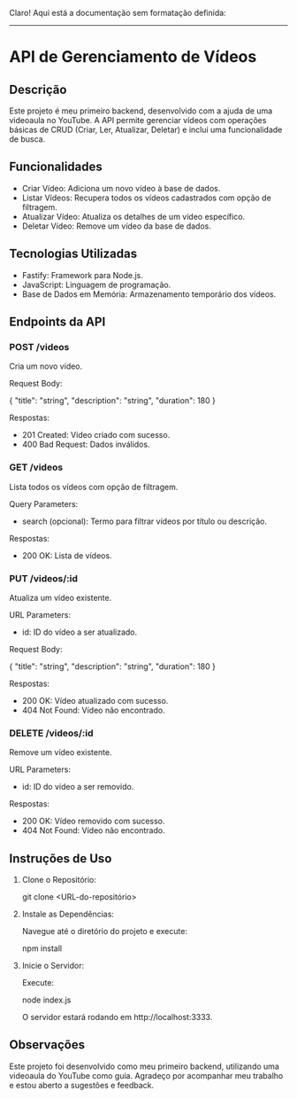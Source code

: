 Claro! Aqui está a documentação sem formatação definida:

---

# API de Gerenciamento de Vídeos

## Descrição

Este projeto é meu primeiro backend, desenvolvido com a ajuda de uma videoaula no YouTube. A API permite gerenciar vídeos com operações básicas de CRUD (Criar, Ler, Atualizar, Deletar) e inclui uma funcionalidade de busca.

## Funcionalidades

- Criar Vídeo: Adiciona um novo vídeo à base de dados.
- Listar Vídeos: Recupera todos os vídeos cadastrados com opção de filtragem.
- Atualizar Vídeo: Atualiza os detalhes de um vídeo específico.
- Deletar Vídeo: Remove um vídeo da base de dados.

## Tecnologias Utilizadas

- Fastify: Framework para Node.js.
- JavaScript: Linguagem de programação.
- Base de Dados em Memória: Armazenamento temporário dos vídeos.

## Endpoints da API

### POST /videos

Cria um novo vídeo.

Request Body:

{
    "title": "string",
    "description": "string",
    "duration": 180
}

Respostas:

- 201 Created: Vídeo criado com sucesso.
- 400 Bad Request: Dados inválidos.

### GET /videos

Lista todos os vídeos com opção de filtragem.

Query Parameters:

- search (opcional): Termo para filtrar vídeos por título ou descrição.

Respostas:

- 200 OK: Lista de vídeos.

### PUT /videos/:id

Atualiza um vídeo existente.

URL Parameters:

- id: ID do vídeo a ser atualizado.

Request Body:

{
    "title": "string",
    "description": "string",
    "duration": 180
}

Respostas:

- 200 OK: Vídeo atualizado com sucesso.
- 404 Not Found: Vídeo não encontrado.

### DELETE /videos/:id

Remove um vídeo existente.

URL Parameters:

- id: ID do vídeo a ser removido.

Respostas:

- 200 OK: Vídeo removido com sucesso.
- 404 Not Found: Vídeo não encontrado.

## Instruções de Uso

1. Clone o Repositório:

    git clone <URL-do-repositório>

2. Instale as Dependências:

    Navegue até o diretório do projeto e execute:

    npm install

3. Inicie o Servidor:

    Execute:

    node index.js

    O servidor estará rodando em http://localhost:3333.

## Observações

Este projeto foi desenvolvido como meu primeiro backend, utilizando uma videoaula do YouTube como guia. Agradeço por acompanhar meu trabalho e estou aberto a sugestões e feedback.

